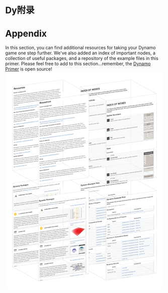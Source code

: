 # Dy附录
# Appendix

In this section, you can find additional resources for taking your Dynamo game one step further. We've also added an index of important nodes, a collection of useful packages, and a repository of the example files in this primer. Please feel free to add to this section...remember, the [Dynamo Primer](https://github.com/DynamoDS/DynamoPrimer) is open source!
![IMAGE](images/A/a-cover.png)
